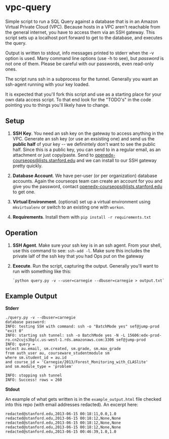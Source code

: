 vpc-query
===============

Simple script to run a SQL Query against a database that is in an Amazon
Virtual Private Cloud (VPC). Because hosts in a VPC aren't reachable
from the general internet, you have to access them via an SSH
gateway. This script sets up a localhost port forward to get to the
database, and executes the query.  

Output is written to stdout, info messages printed to stderr when
the -v option is used.  Many command line options (use -h to see),
but *password* is not one of them.  Please be careful with our
passwords, even read-only ones.

The script runs ssh in a subprocess for the tunnel. Generally you want
an ssh-agent running with your key loaded.

It is expected that you'll fork this script and use as a starting place
for your own data access script.  To that end look for the "TODO's" in
the code pointing you to things you'll likely have to change.


Setup
-----

1. **SSH Key**. You need an ssh key on the gateway to access anything
   in the VPC. Generate an ssh key (or use an exsisting one) and
   send us the **public half** of your key -- we definintely don't
   want to see the public half.  Since this is a public key, you
   can send to in a regular email, as an attachment or just copy/paste.
   Send to <openedx-courseops@lists.stanford.edu> and we can install
   to our SSH gateway pretty quickly.

2. **Database Account**.  We have per-user (or per organization) 
   database accounts.  Again the courseops team can create
   an account for you and give you the password, contact
   <openedx-courseops@lists.stanford.edu> to get one.

3. **Virtual Environment**. (optional) set up a virtual environment 
   using ``mkvirtualenv`` or switch to an existing one with ``workon``. 

4. **Requirements**.  Install them with ``pip install -r requirements.txt``


Operation
---------

1. **SSH Agent**. Make sure your ssh key is in an ssh agent. From your shell, use this
   command to see: ``ssh-add -l``.  Make sure this includes the private
   lalf of the ssh key that you had Ops put on the gateway

2. **Execute**. Run the script, capturing the output.  Generally
   you'll want to run with something like this:

       `python query.py -v --user=carnegie --dbuser=carnegie > output.txt`



Example Output
-------------------

**Stderr**

    ./query.py -v --dbuser=carnegie
    database password: 
    INFO: testing SSH with command: ssh -o "BatchMode yes" sef@jump-prod "exit 0"
    INFO: starting ssh tunnel: ssh -o BatchMode yes -N -L 15606:edx-prod-ro.cn2cujs3bplc.us-west-1.rds.amazonaws.com:3306 sef@jump-prod
    INFO: query = 
    select au.email, sm.created, sm.grade, sm.max_grade
    from auth_user au, courseware_studentmodule sm
    where sm.student_id = au.id
    and course_id = 'Carnegie/2013/Forest_Monitoring_with_CLASlite'
    and sm.module_type = 'problem'

    INFO: stopping ssh tunnel
    INFO: Success! rows = 260

**Stdout**

An example of what gets written is in the `example_output.html`
file checked into this repo (with email addresses redacted).  An
excerpt here:

    redacted@stanford.edu,2013-06-15 00:18:11,0.0,1.0
    redacted@stanford.edu,2013-06-15 00:18:12,None,None
    redacted@stanford.edu,2013-06-15 00:18:12,None,None
    redacted@stanford.edu,2013-06-15 00:18:12,None,None
    redacted@stanford.edu,2013-06-15 00:46:39,1.0,1.0


